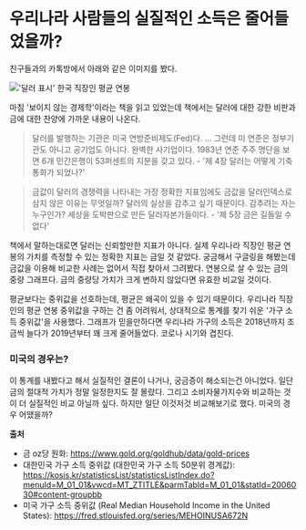 # 우리나라 사람들의 실질적인 소득은 줄어들었을까?

친구들과의 카톡방에서 아래와 같은 이미지를 봤다.

!['달러 표시' 한국 직장인 평균 연봉](https://i.imgur.com/OYOKByb.jpeg)

마침 '보이지 않는 경제학'이라는 책을 읽고 있었는데 책에서는 달러에 대한 강한 비판과 금에 대한 찬양에 가까운 내용이 나온다.

> 달러를 발행하는 기관은 미국 연방준비제도(Fed)다. ... 그런데 미 연준은 정부기관도 아니고 공기업도 아니다. 완벽한 사기업이다. 1983년 연준 주주 명단을 보면 6개 민간은행이 53퍼센트의 지분을 갖고 있다. - '제 4장 달러는 어떻게 기축 통화가 되었나?'

> 금값이 달러의 경쟁력을 나타내는 가장 정확한 지표임에도 금값을 달러인덱스로 삼지 않은 이유는 무엇일까? 달러의 실상을 감추고 싶기 때문이다. 감추려는 자는 누구인가? 세상을 도박판으로 만든 달러자본가들이다. - '제 5장 금은 길들일 수 없다'

책에서 말하는대로면 달러는 신뢰할만한 지표가 아니다. 실제 우리나라 직장인 평균 연봉의 가치를 측정할 수 있는 정확한 지표는 금일 것 같았다. 궁금해서 구글링을 해봤는데 금값을 이용해 비교한 사례는 없어서 직접 찾아서 그려봤다. 연봉으로 살 수 있는 금의 중량 그래프다. 금의 중량당 가치가 크게 변하지 않았다면 유효한 비교일 것이다. 
 
<GoldPurchasingPowerChart />

평균보다는 중위값을 선호하는데, 평균은 왜곡이 있을 수 있기 때문이다. 우리나라 직장인의 평균 연봉 중위값을 구하는 건 좀 어려워서, 상대적으로 통계를 찾기 쉬운 '가구 소득 중위값'을 사용했다. 그래프가 믿을만하다면 우리나라 가구의 소득은 2018년까지 조금씩 늘다가 2019년부터 꽤 크게 줄어들었다. 코로나 시기와 겹친다.

### 미국의 경우는?

이 통계를 내봤다고 해서 실질적인 결론이 나거나, 궁금증이 해소되는건 아니었다. 일단 금의 절대적 가치가 정말 일정한지도 잘 몰랐다. 그리고 소비자물가지수와 비교하는 것이 더 실질적인 비교 아닐까 싶다. 하지만 일단 이것저것 비교해보기로 했다. 미국의 경우 어땠을까? 

<GoldPurchasingPowerChartUS />

<!-- ### 추가할 것

- 달러 구매력
- S&P 500 구매력
- 미국 가구
- 일본 가구
- 중국 가구
- 독일 가구
- 금 1oz당 구매 가능한 밀
- 금 1oz당 구매 가능한 쌀
- 금 1oz당 구매 가능한 석유 -->

**출처**

- 금 oz당 원화: https://www.gold.org/goldhub/data/gold-prices
- 대한민국 가구 소득 중위값 (대한민국 가구 소득 50분위 경계값): https://kosis.kr/statisticsList/statisticsListIndex.do?menuId=M_01_01&vwcd=MT_ZTITLE&parmTabId=M_01_01&statId=2006030#content-groupbb
- 미국 가구 소득 중위값 (Real Median Household Income in the United States): https://fred.stlouisfed.org/series/MEHOINUSA672N